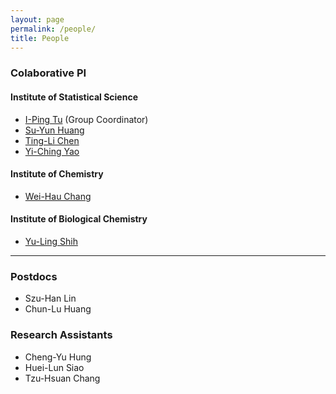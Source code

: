 ```yaml
---
layout: page
permalink: /people/
title: People
---
```


### Colaborative PI
#### Institute of Statistical Science
- [I-Ping Tu](http://www.stat.sinica.edu.tw/iping/) (Group Coordinator)
- [Su-Yun Huang](http://www.stat.sinica.edu.tw/syhuang/)
- [Ting-Li Chen](http://www.stat.sinica.edu.tw/tlchen/)
- [Yi-Ching Yao](http://www.stat.sinica.edu.tw/yao/)

#### Institute of Chemistry
- [Wei-Hau Chang](https://www.chem.sinica.edu.tw/faculty/index.php?piName=weihau)

#### Institute of Biological Chemistry
- [Yu-Ling Shih](https://www.ibc.sinica.edu.tw/people/investigators/principal-investigators/yu-ling-shih/)

***

### Postdocs
- Szu-Han Lin
- Chun-Lu Huang

### Research Assistants
- Cheng-Yu Hung
- Huei-Lun Siao
- Tzu-Hsuan Chang
